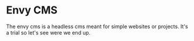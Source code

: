 # Envy CMS

The envy cms is a headless cms meant for simple websites or projects. It's a trial so let's see were we end up.